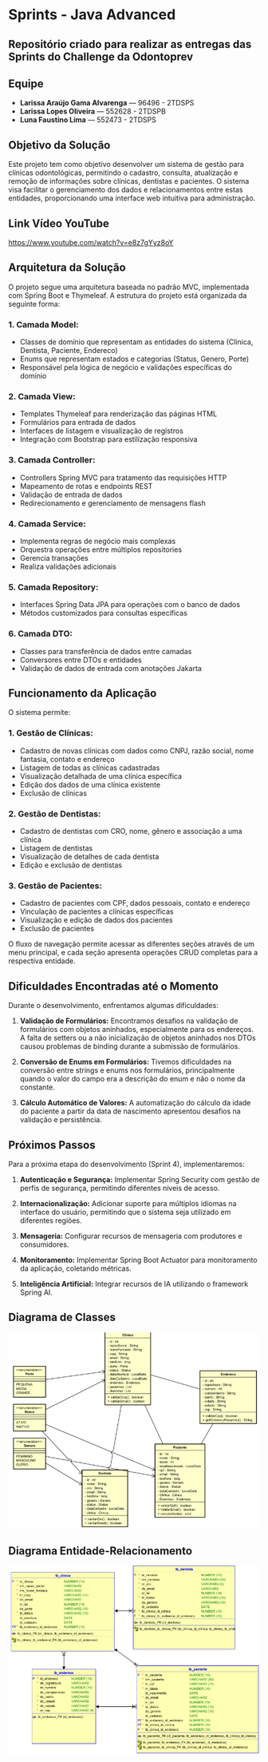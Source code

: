 # Sprints - Java Advanced

## Repositório criado para realizar as entregas das Sprints do Challenge da Odontoprev

## Equipe
- **Larissa Araújo Gama Alvarenga** — 96496 - 2TDSPS
- **Larissa Lopes Oliveira** — 552628 - 2TDSPB
- **Luna Faustino Lima** — 552473 - 2TDSPS

## Objetivo da Solução

Este projeto tem como objetivo desenvolver um sistema de gestão para clínicas odontológicas, permitindo o cadastro, consulta, atualização e remoção de informações sobre clínicas, dentistas e pacientes. O sistema visa facilitar o gerenciamento dos dados e relacionamentos entre estas entidades, proporcionando uma interface web intuitiva para administração.

## Link Vídeo YouTube

https://www.youtube.com/watch?v=e8z7gYyz8oY

## Arquitetura da Solução

O projeto segue uma arquitetura baseada no padrão MVC, implementada com Spring Boot e Thymeleaf. A estrutura do projeto está organizada da seguinte forma:

### 1. Camada Model:
- Classes de domínio que representam as entidades do sistema (Clinica, Dentista, Paciente, Endereco)
- Enums que representam estados e categorias (Status, Genero, Porte)
- Responsável pela lógica de negócio e validações específicas do domínio

### 2. Camada View:
- Templates Thymeleaf para renderização das páginas HTML
- Formulários para entrada de dados
- Interfaces de listagem e visualização de registros
- Integração com Bootstrap para estilização responsiva

### 3. Camada Controller:
- Controllers Spring MVC para tratamento das requisições HTTP
- Mapeamento de rotas e endpoints REST
- Validação de entrada de dados
- Redirecionamento e gerenciamento de mensagens flash

### 4. Camada Service:
- Implementa regras de negócio mais complexas
- Orquestra operações entre múltiplos repositories
- Gerencia transações
- Realiza validações adicionais

### 5. Camada Repository:
- Interfaces Spring Data JPA para operações com o banco de dados
- Métodos customizados para consultas específicas

### 6. Camada DTO:
- Classes para transferência de dados entre camadas
- Conversores entre DTOs e entidades
- Validação de dados de entrada com anotações Jakarta

## Funcionamento da Aplicação

O sistema permite:

### 1. Gestão de Clínicas:
- Cadastro de novas clínicas com dados como CNPJ, razão social, nome fantasia, contato e endereço
- Listagem de todas as clínicas cadastradas
- Visualização detalhada de uma clínica específica
- Edição dos dados de uma clínica existente
- Exclusão de clínicas

### 2. Gestão de Dentistas:
- Cadastro de dentistas com CRO, nome, gênero e associação a uma clínica
- Listagem de dentistas
- Visualização de detalhes de cada dentista
- Edição e exclusão de dentistas

### 3. Gestão de Pacientes:
- Cadastro de pacientes com CPF, dados pessoais, contato e endereço
- Vinculação de pacientes a clínicas específicas
- Visualização e edição de dados dos pacientes
- Exclusão de pacientes

O fluxo de navegação permite acessar as diferentes seções através de um menu principal, e cada seção apresenta operações CRUD completas para a respectiva entidade.

## Dificuldades Encontradas até o Momento

Durante o desenvolvimento, enfrentamos algumas dificuldades:

1. **Validação de Formulários:** Encontramos desafios na validação de formulários com objetos aninhados, especialmente para os endereços. A falta de setters ou a não inicialização de objetos aninhados nos DTOs causou problemas de binding durante a submissão de formulários.

2. **Conversão de Enums em Formulários:** Tivemos dificuldades na conversão entre strings e enums nos formulários, principalmente quando o valor do campo era a descrição do enum e não o nome da constante.

3. **Cálculo Automático de Valores:** A automatização do cálculo da idade do paciente a partir da data de nascimento apresentou desafios na validação e persistência.

## Próximos Passos

Para a próxima etapa do desenvolvimento (Sprint 4), implementaremos:

1. **Autenticação e Segurança:** Implementar Spring Security com gestão de perfis de segurança, permitindo diferentes níveis de acesso.

2. **Internacionalização:** Adicionar suporte para múltiplos idiomas na interface do usuário, permitindo que o sistema seja utilizado em diferentes regiões.

3. **Mensageria:** Configurar recursos de mensageria com produtores e consumidores.

4. **Monitoramento:** Implementar Spring Boot Actuator para monitoramento da aplicação, coletando métricas.

5. **Inteligência Artificial:** Integrar recursos de IA utilizando o framework Spring AI.

## Diagrama de Classes

![Diagrama de Classes](images/CLASSES.png)

## Diagrama Entidade-Relacionamento

![Diagrama Entidade-Relacionamento](images/DER.png)